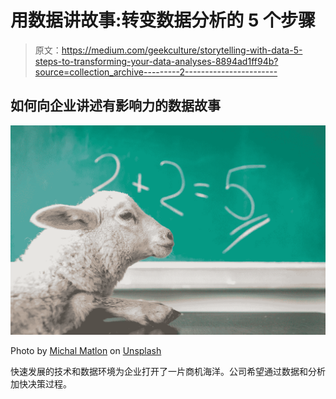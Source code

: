 # 用数据讲故事:转变数据分析的 5 个步骤

> 原文：<https://medium.com/geekculture/storytelling-with-data-5-steps-to-transforming-your-data-analyses-8894ad1ff94b?source=collection_archive---------2----------------------->

## 如何向企业讲述有影响力的数据故事

![](img/d9840fc895c90dbbb415bc4b711c2b37.png)

Photo by [Michal Matlon](https://unsplash.com/@michalmatlon?utm_source=unsplash&utm_medium=referral&utm_content=creditCopyText) on [Unsplash](https://unsplash.com/s/photos/problem?utm_source=unsplash&utm_medium=referral&utm_content=creditCopyText)

快速发展的技术和数据环境为企业打开了一片商机海洋。公司希望通过数据和分析加快决策过程。